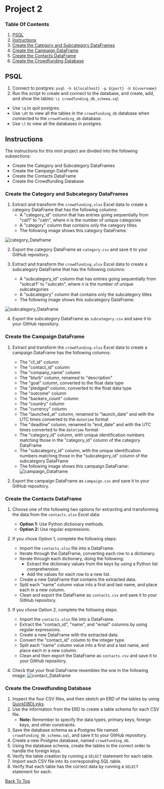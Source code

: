 # Project 2

### Table Of Contents
1. [PSQL](#psql)
2. [Instructions](#instructions)
3. [Create the Category and Subcategory DataFrames](#create-the-category-and-subcategory-dataframes)
4. [Create the Campaign DataFrame](#create-the-campaign-dataframe)
5. [Create the Contacts DataFrame](#create-the-contacts-dataframe)
6. [Create the Crowdfunding Database](#create-the-crowdfunding-database)

## PSQL
1. Connect to postgres: `psql -h ${localhost} -p ${port} -U ${username}`
2. Run the script to create and connect to the database, and create, add, and show the tables: `\i crowdfunding_db_schema.sql`

- Use `\q` to quit postgres.
- Use `\dt` to view all the tables in the `crowdfunding_db` database when connected to the `crowdfunding_db` database.
- Use `\l` to view all the databases in postgres.

## Instructions
The instructions for this mini project are divided into the following subsections:
- Create the Category and Subcategory DataFrames
- Create the Campaign DataFrame
- Create the Contacts DataFrame
- Create the Crowdfunding Database

### Create the Category and Subcategory DataFrames
1. Extract and transform the `crowdfunding.xlsx` Excel data to create a category DataFrame that has the following columns:
    - A "category_id" column that has entries going sequentially from "cat1" to "catn", where n is the number of unique categories
    - A "category" column that contains only the category titles
    - The following image shows this category DataFrame:

![category_Dataframe](imgs/category_DataFrame.png)

2. Export the category DataFrame as `category.csv` and save it to your GitHub repository.

3. Extract and transform the `crowdfunding.xlsx` Excel data to create a subcategory DataFrame that has the following columns:
    - A "subcategory_id" column that has entries going sequentially from "subcat1" to "subcatn", where n is the number of unique subcategories
    - A "subcategory" column that contains only the subcategory titles
    - The following image shows this subcategory DataFrame:

![subcategory_Dataframe](imgs/subcategory_DataFrame.png)

4. Export the subcategory DataFrame as `subcategory.csv` and save it to your GitHub repository.

### Create the Campaign DataFrame
1. Extract and transform the `crowdfunding.xlsx` Excel data to create a campaign DataFrame has the following columns:
    - The "cf_id" column
    - The "contact_id" column
    - The "company_name" column
    - The "blurb" column, renamed to "description"
    - The "goal" column, converted to the float data type
    - The "pledged" column, converted to the float data type
    - The "outcome" column
    - The "backers_count" column
    - The "country" column
    - The "currency" column
    - The "launched_at" column, renamed to "launch_date" and with the UTC times converted to the `datetime` format
    - The "deadline" column, renamed to "end_date" and with the UTC times converted to the `datetime` format
    - The "category_id" column, with unique identification numbers matching those in the "category_id" column of the category DataFrame
    - The "subcategory_id" column, with the unique identification numbers matching those in the "subcategory_id" column of the subcategory DataFrame
    - The following image shows this campaign DataFrame:
![campaign_Dataframe](imgs/campaign_DataFrame.png)

2. Export the campaign DataFrame as `campaign.csv` and save it to your GitHub repository.

### Create the Contacts DataFrame
1. Choose one of the following two options for extracting and transforming the data from the `contacts.xlsx` Excel data:
    - **Option 1:** Use Python dictionary methods.
    - **Option 2:** Use regular expressions.

2. If you chose Option 1, complete the following steps:
    - Import the `contacts.xlsx` file into a DataFrame.
    - Iterate through the DataFrame, converting each row to a dictionary.
    - Iterate through each dictionary, doing the following:
        - Extract the dictionary values from the keys by using a Python list comprehension.
        - Add the values for each row to a new list.
    - Create a new DataFrame that contains the extracted data.
    - Split each "name" column value into a first and last name, and place each in a new column.
    - Clean and export the DataFrame as `contacts.csv` and save it to your GitHub repository.

3. If you chose Option 2, complete the following steps:
    - Import the `contacts.xlsx` file into a DataFrame.
    - Extract the "contact_id", "name", and "email" columns by using regular expressions.
    - Create a new DataFrame with the extracted data.
    - Convert the "contact_id" column to the integer type.
    - Split each "name" column value into a first and a last name, and place each in a new column.
    - Clean and then export the DataFrame as `contacts.csv` and save it to your GitHub repository.

4. Check that your final DataFrame resembles the one in the following image:
![contact_Dataframe](imgs/contact_DataFrame_final.png)

### Create the Crowdfunding Database
1. Inspect the four CSV files, and then sketch an ERD of the tables by using [QuickDBDLinks](http://www.quickdatabasediagrams.com/).
2. Use the information from the ERD to create a table schema for each CSV file.
    - **Note:** Remember to specify the data types, primary keys, foreign keys, and other constraints.
3. Save the database schema as a Postgres file named `crowdfunding_db_schema.sql`, and save it to your GitHub repository.
4. Create a new Postgres database, named `crowdfunding_db`.
5. Using the database schema, create the tables in the correct order to handle the foreign keys.
6. Verify the table creation by running a `SELECT` statement for each table.
7. Import each CSV file into its corresponding SQL table.
8. Verify that each table has the correct data by running a `SELECT` statement for each.

[Back To Top](#project-2)